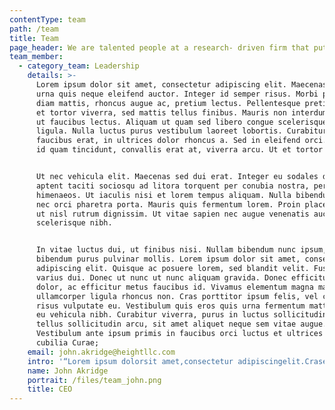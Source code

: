 ```yaml
---
contentType: team
path: /team
title: Team
page_header: We are talented people at a research- driven firm that puts clients first.
team_member:
  - category_team: Leadership
    details: >-
      Lorem ipsum dolor sit amet, consectetur adipiscing elit. Maecenas iaculis
      urna quis neque eleifend auctor. Integer id semper risus. Morbi posuere
      diam mattis, rhoncus augue ac, pretium lectus. Pellentesque pretium sapien
      et tortor viverra, sed mattis tellus finibus. Mauris non interdum lectus,
      ut faucibus lectus. Aliquam ut quam sed libero congue scelerisque eu sed
      ligula. Nulla luctus purus vestibulum laoreet lobortis. Curabitur congue
      faucibus erat, in ultrices dolor rhoncus a. Sed in eleifend orci. Aliquam
      id quam tincidunt, convallis erat at, viverra arcu. Ut et tortor magna.


      Ut nec vehicula elit. Maecenas sed dui erat. Integer eu sodales dui. Class
      aptent taciti sociosqu ad litora torquent per conubia nostra, per inceptos
      himenaeos. Ut iaculis nisi et lorem tempus aliquam. Nulla bibendum turpis
      nec orci pharetra porta. Mauris quis fermentum lorem. Proin placerat arcu
      ut nisl rutrum dignissim. Ut vitae sapien nec augue venenatis auctor vel
      scelerisque nibh.


      In vitae luctus dui, ut finibus nisi. Nullam bibendum nunc ipsum, eu
      bibendum purus pulvinar mollis. Lorem ipsum dolor sit amet, consectetur
      adipiscing elit. Quisque ac posuere lorem, sed blandit velit. Fusce vel
      varius dui. Donec ut nunc ut nunc aliquam gravida. Donec efficitur nisl
      dolor, ac efficitur metus faucibus id. Vivamus elementum magna magna, et
      ullamcorper ligula rhoncus non. Cras porttitor ipsum felis, vel cursus
      risus vulputate eu. Vestibulum quis eros quis urna fermentum mattis. Donec
      eu vehicula nibh. Curabitur viverra, purus in luctus sollicitudin, massa
      tellus sollicitudin arcu, sit amet aliquet neque sem vitae augue.
      Vestibulum ante ipsum primis in faucibus orci luctus et ultrices posuere
      cubilia Curae;
    email: john.akridge@heightllc.com
    intro: '“Lorem ipsum dolorsit amet,consectetur adipiscingelit.Craset dolorarcu.”'
    name: John Akridge
    portrait: /files/team_john.png
    title: CEO
---
```


